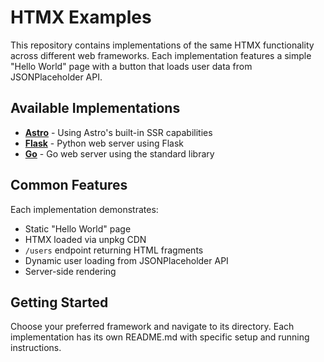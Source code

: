 # HTMX Examples

This repository contains implementations of the same HTMX functionality across different web frameworks. Each implementation features a simple "Hello World" page with a button that loads user data from JSONPlaceholder API.

## Available Implementations

- **[Astro](./astro)** - Using Astro's built-in SSR capabilities
- **[Flask](./flask)** - Python web server using Flask
- **[Go](./go)** - Go web server using the standard library

## Common Features

Each implementation demonstrates:
- Static "Hello World" page
- HTMX loaded via unpkg CDN
- `/users` endpoint returning HTML fragments
- Dynamic user loading from JSONPlaceholder API
- Server-side rendering

## Getting Started

Choose your preferred framework and navigate to its directory. Each implementation has its own README.md with specific setup and running instructions.
